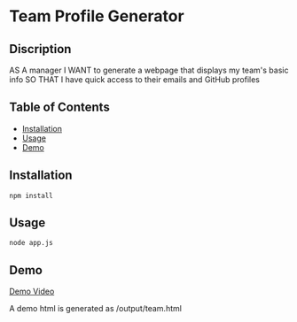 # Team Profile Generator

## Discription

AS A manager
I WANT to generate a webpage that displays my team's basic info
SO THAT I have quick access to their emails and GitHub profiles

## Table of Contents

* [Installation](#installation)
* [Usage](#usage)
* [Demo](#demo)

## Installation

```
npm install
```

## Usage

```
node app.js
```

## Demo

[Demo Video](https://drive.google.com/file/d/1lWo_oFURW3nmUbzgSSwwdscoJOYB2Nn0/view)

A demo html is generated as /output/team.html
